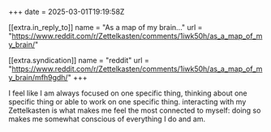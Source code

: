 +++
date = 2025-03-01T19:19:58Z

[[extra.in_reply_to]]
name = "As a map of my brain..."
url = "https://www.reddit.com/r/Zettelkasten/comments/1iwk50h/as_a_map_of_my_brain/"

[[extra.syndication]]
name = "reddit"
url = "https://www.reddit.com/r/Zettelkasten/comments/1iwk50h/as_a_map_of_my_brain/mfh9gdh/"
+++

I feel like I am always focused on one specific thing, thinking about one
specific thing or able to work on one specific thing. interacting with my
Zettelkasten is what makes me feel the most connected to myself: doing so makes
me somewhat conscious of everything I do and am.<!-- more -->

